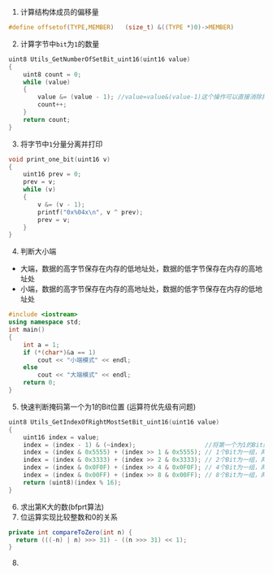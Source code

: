 1. 计算结构体成员的偏移量
```c
#define offsetof(TYPE,MEMBER)   (size_t) &((TYPE *)0)->MEMBER)
```
2. 计算字节中`bit`为`1`的数量
``` c
uint8 Utils_GetNumberOfSetBit_uint16(uint16 value)
{
    uint8 count = 0;
    while (value)
    {
        value &= (value - 1); //value=value&(value-1)这个操作可以直接消除掉value中的最右边的1。
        count++;
    }
    return count;
}
```
3. 将字节中`1`分量分离并打印
```c
void print_one_bit(uint16 v)
{
    uint16 prev = 0;
    prev = v;
    while (v)
    {
        v &= (v - 1);
        printf("0x%04x\n", v ^ prev);
        prev = v;
    }
}
```
4. 判断大小端
- 大端，数据的高字节保存在内存的低地址处，数据的低字节保存在内存的高地址处
- 小端，数据的高字节保存在内存的高地址处，数据的低字节保存在内存的低地址处
``` c++
#include <iostream>
using namespace std;
int main()
{
    int a = 1;
    if (*(char*)&a == 1)
        cout << "小端模式" << endl;
    else
        cout << "大端模式" << endl;
    return 0;
}
```
5. 快速判断掩码第一个为1的Bit位置 (运算符优先级有问题)
``` c
uint8 Utils_GetIndexOfRightMostSetBit_uint16(uint16 value)
{
    uint16 index = value;
    index = (index - 1) & (~index);                   //将第一个为1的Bit的低位都置1，其他位都置0
    index = (index & 0x5555) + (index >> 1 & 0x5555); // 1个Bit为一组，两两相加
    index = (index & 0x3333) + (index >> 2 & 0x3333); // 2个Bit为一组，两两相加
    index = (index & 0x0F0F) + (index >> 4 & 0x0F0F); // 4个Bit为一组，两两相加
    index = (index & 0x00FF) + (index >> 8 & 0x00FF); // 8个Bit为一组，两两相加
    return (uint8)(index % 16);
}
```
6. 求出第K大的数(bfprt算法)
7. 位运算实现比较整数和0的关系
```java
private int compareToZero(int n) {  
  return (((-n) | n) >>> 31) - ((n >>> 31) << 1);  
}
```
8.

<!--stackedit_data:
eyJoaXN0b3J5IjpbLTgxMDA3NjQwNCwyNjE5MjM4NjAsLTExNj
gwOTYwMywxMjYzOTQxMjUyLDE5ODk1MjczMDksLTE0NjM0NTk5
NiwyNjk5Mjk1NTgsNDkxMTI1MjQsLTY1NTMxMzEzOSwtMzAyNj
g2NTc2LC0yNTk4NTI2NjcsMjk5NzA3MzIxLDE1NzEyOTE1MTIs
MTE5ODk1NzEyMiwtMTUxNjUxMzAwMCwtMjA1ODYyOTg3NiwxOT
U5MzgwMjc5LC0xNzg3OTI4NTcwLC0xNDMwODE4MTY3XX0=
-->